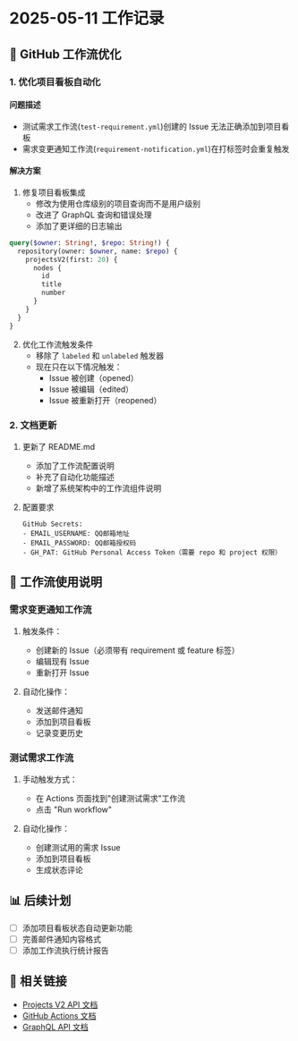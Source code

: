 # 2025-05-11 工作记录

## 🔧 GitHub 工作流优化

### 1. 优化项目看板自动化

#### 问题描述
- 测试需求工作流(`test-requirement.yml`)创建的 Issue 无法正确添加到项目看板
- 需求变更通知工作流(`requirement-notification.yml`)在打标签时会重复触发

#### 解决方案

1. 修复项目看板集成
   - 修改为使用仓库级别的项目查询而不是用户级别
   - 改进了 GraphQL 查询和错误处理
   - 添加了更详细的日志输出

```graphql
query($owner: String!, $repo: String!) {
  repository(owner: $owner, name: $repo) {
    projectsV2(first: 20) {
      nodes {
        id
        title
        number
      }
    }
  }
}
```

2. 优化工作流触发条件
   - 移除了 `labeled` 和 `unlabeled` 触发器
   - 现在只在以下情况触发：
     - Issue 被创建（opened）
     - Issue 被编辑（edited）
     - Issue 被重新打开（reopened）

### 2. 文档更新

1. 更新了 README.md
   - 添加了工作流配置说明
   - 补充了自动化功能描述
   - 新增了系统架构中的工作流组件说明

2. 配置要求
   ```
   GitHub Secrets:
   - EMAIL_USERNAME: QQ邮箱地址
   - EMAIL_PASSWORD: QQ邮箱授权码
   - GH_PAT: GitHub Personal Access Token（需要 repo 和 project 权限）
   ```

## 📝 工作流使用说明

### 需求变更通知工作流
1. 触发条件：
   - 创建新的 Issue（必须带有 requirement 或 feature 标签）
   - 编辑现有 Issue
   - 重新打开 Issue

2. 自动化操作：
   - 发送邮件通知
   - 添加到项目看板
   - 记录变更历史

### 测试需求工作流
1. 手动触发方式：
   - 在 Actions 页面找到"创建测试需求"工作流
   - 点击 "Run workflow"

2. 自动化操作：
   - 创建测试用的需求 Issue
   - 添加到项目看板
   - 生成状态评论

## 📊 后续计划

- [ ] 添加项目看板状态自动更新功能
- [ ] 完善邮件通知内容格式
- [ ] 添加工作流执行统计报告

## 🔗 相关链接

- [Projects V2 API 文档](https://docs.github.com/graphql/reference/objects#projectv2)
- [GitHub Actions 文档](https://docs.github.com/actions)
- [GraphQL API 文档](https://docs.github.com/graphql)
